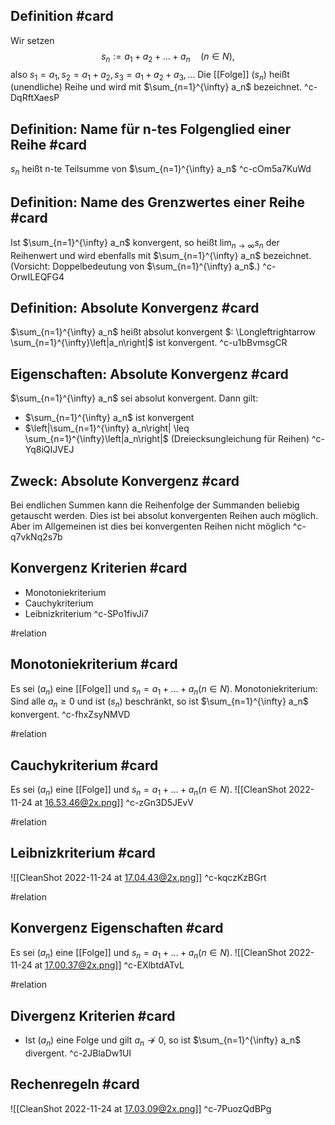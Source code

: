 ## Definition #card 
Wir setzen
$$
s_n:=a_1+a_2+\ldots+a_n \quad(n \in N ),
$$
also $s_1=a_1, s_2=a_1+a_2, s_3=a_1+a_2+a_3, \ldots$ Die [[Folge]] $\left(s_n\right)$ heißt (unendliche)
Reihe und wird mit $\sum_{n=1}^{\infty} a_n$ bezeichnet. 
^c-DqRftXaesP

## Definition: Name für n-tes Folgenglied einer Reihe #card 
$s_n$ heißt n-te Teilsumme von $\sum_{n=1}^{\infty} a_n$
^c-cOm5a7KuWd

## Definition: Name des Grenzwertes einer Reihe #card 
Ist $\sum_{n=1}^{\infty} a_n$ konvergent, so heißt $\lim _{n \rightarrow \infty} s_n$ der Reihenwert und wird ebenfalls mit $\sum_{n=1}^{\infty} a_n$ bezeichnet. (Vorsicht: Doppelbedeutung von $\sum_{n=1}^{\infty} a_n$.)
^c-OrwILEQFG4

## Definition: Absolute Konvergenz #card 
$\sum_{n=1}^{\infty} a_n$ heißt absolut konvergent $: \Longleftrightarrow \sum_{n=1}^{\infty}\left|a_n\right|$ ist konvergent.
^c-u1bBvmsgCR

## Eigenschaften: Absolute Konvergenz #card 
$\sum_{n=1}^{\infty} a_n$ sei absolut konvergent. Dann gilt:
- $\sum_{n=1}^{\infty} a_n$ ist konvergent
- $\left|\sum_{n=1}^{\infty} a_n\right| \leq \sum_{n=1}^{\infty}\left|a_n\right|$ (Dreiecksungleichung für Reihen)
^c-Yq8iQIJVEJ

## Zweck: Absolute Konvergenz #card 
Bei endlichen Summen kann die Reihenfolge der Summanden beliebig getauscht werden. Dies ist bei absolut konvergenten Reihen auch möglich. Aber im Allgemeinen ist dies bei konvergenten Reihen nicht möglich
^c-q7vkNq2s7b

## Konvergenz Kriterien  #card 
- Monotoniekriterium
- Cauchykriterium
- Leibnizkriterium
^c-SPo1fivJi7

#relation 
## Monotoniekriterium #card 
Es sei $\left(a_n\right)$ eine [[Folge]] und $s_n=a_1+\ldots+a_n(n \in N )$.
Monotoniekriterium: Sind alle $a_n \geq 0$ und ist $\left(s_n\right)$ beschränkt, so ist $\sum_{n=1}^{\infty} a_n$ konvergent. 
^c-fhxZsyNMVD

#relation 
## Cauchykriterium #card 
Es sei $\left(a_n\right)$ eine [[Folge]] und $s_n=a_1+\ldots+a_n(n \in N )$. 
![[CleanShot 2022-11-24 at 16.53.46@2x.png]]
^c-zGn3D5JEvV

#relation 
## Leibnizkriterium #card 
![[CleanShot 2022-11-24 at 17.04.43@2x.png]]
^c-kqczKzBGrt

#relation 
## Konvergenz Eigenschaften #card 
Es sei $\left(a_n\right)$ eine [[Folge]] und $s_n=a_1+\ldots+a_n(n \in N )$.
![[CleanShot 2022-11-24 at 17.00.37@2x.png]]
^c-EXlbtdATvL

#relation 
## Divergenz Kriterien #card 
- Ist $\left(a_n\right)$ eine Folge und gilt $a_n \not \rightarrow 0$, so ist $\sum_{n=1}^{\infty} a_n$ divergent.
^c-2JBlaDw1UI

## Rechenregeln #card 
![[CleanShot 2022-11-24 at 17.03.09@2x.png]]
^c-7PuozQdBPg
